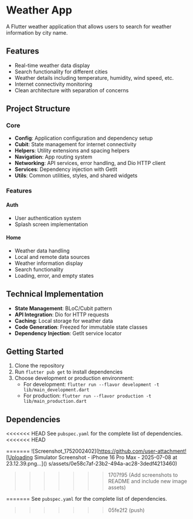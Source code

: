 # Weather App

A Flutter weather application that allows users to search for weather information by city name.

## Features

- Real-time weather data display
- Search functionality for different cities
- Weather details including temperature, humidity, wind speed, etc.
- Internet connectivity monitoring
- Clean architecture with separation of concerns

## Project Structure

### Core
- **Config**: Application configuration and dependency setup
- **Cubit**: State management for internet connectivity
- **Helpers**: Utility extensions and spacing helpers
- **Navigation**: App routing system
- **Networking**: API services, error handling, and Dio HTTP client
- **Services**: Dependency injection with GetIt
- **Utils**: Common utilities, styles, and shared widgets

### Features

#### Auth
- User authentication system
- Splash screen implementation

#### Home
- Weather data handling
- Local and remote data sources
- Weather information display
- Search functionality
- Loading, error, and empty states

## Technical Implementation

- **State Management**: BLoC/Cubit pattern
- **API Integration**: Dio for HTTP requests
- **Caching**: Local storage for weather data
- **Code Generation**: Freezed for immutable state classes
- **Dependency Injection**: GetIt service locator

## Getting Started

1. Clone the repository
2. Run `flutter pub get` to install dependencies
3. Choose development or production environment:
   - For development: `flutter run --flavor development -t lib/main_development.dart`
   - For production: `flutter run --flavor production -t lib/main_production.dart`

## Dependencies

<<<<<<< HEAD
See `pubspec.yaml` for the complete list of dependencies.
<<<<<<< HEAD

=======
![Screenshot_1752002402](https://github.com/user-attachment![Uploading Simulator Screenshot - iPhone 16 Pro Max - 2025-07-08 at 23.12.39.png…]()
s/assets/0e58c7af-23b2-494a-ac28-3dedf4213460)
>>>>>>> 1707f95 (Add screenshots to README and include new image assets)

=======
See `pubspec.yaml` for the complete list of dependencies.
>>>>>>> 05fe2f2 (push)
